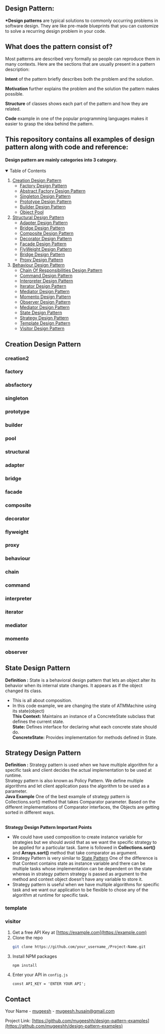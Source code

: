 <!-- PROJECT LOGO -->
<br />
<p align="left">
  <p align="left"><h2>Design Pattern:</h2>
  <p><b>*Design patterns</b> are typical solutions to commonly occurring problems in software design. They are like pre-made blueprints that you can customize to solve a recurring design problem in your code.  </p>
 <h2>What does the pattern consist of?</h2>
   <p>Most patterns are described very formally so people can reproduce them in many contexts. Here are the sections that are usually present in a pattern description:</p>
<p><b>Intent</b> of the pattern briefly describes both the problem and the solution.</p>
<p><b>Motivation</b> further explains the problem and the solution the pattern makes possible.</p>
<p><b>Structure</b> of classes shows each part of the pattern and how they are related.</p>
<p><b>Code</b> example in one of the popular programming languages makes it easier to grasp the idea behind the pattern.</p>

  <h2>This repository contains all examples of design pattern along with code and reference:</h2>
  <h4>Design pattern are mainly categories  into 3 category.</h4>
</p>
 
<!-- TABLE OF CONTENTS -->
<details open="open">
  <summary>Table of Contents</summary>
  <ol>
    <li>
    <a href="#creation-design-pattern">Creation Design Pattern</a>
      <ul>
        <li><a href="#factory">Factory Design Pattern</a></li>
        <li><a href="#absfactory">Abstract Factory Design Pattern</a></li>
        <li><a href="#singleton">Singleton Design Pattern</a></li>
        <li><a href="#prototype">Prototype Design Pattern</a></li>
        <li><a href="#builder">Builder Design Pattern</a></li>
        <li><a href="#pool">Object Pool</a></li>
      </ul>
    </li>
    <li>
      <a href="#structural">Structural Design Pattern</a>
      <ul>
        <li><a href="#adapter">Adapter Design Pattern</a></li>
        <li><a href="#bridge">Bridge Design Pattern</a></li>
        <li><a href="#decorator">Composite Design Pattern</a></li>
        <li><a href="#bridge">Decorator Design Pattern</a></li>
        <li><a href="#facade">Facade Design Pattern</a></li>
        <li><a href="#flyweight">FlyWeight Design Pattern</a></li>
        <li><a href="#bridge">Bridge Design Pattern</a></li>
        <li><a href="#proxy">Proxy Design Pattern</a></li>
      </ul>
    </li>
   <li>
      <a href="#behaviour">Behaviour  Design Pattern</a>
      <ul>
        <li><a href="#chain">Chain Of Responsibilities Design Pattern</a></li>
        <li><a href="#command">Command Design Pattern</a></li>
        <li><a href="#interpreter">Interpreter Design Pattern</a></li>
        <li><a href="#iterator">Iterator Design Pattern</a></li>
        <li><a href="#mediator">Mediator Design Pattern</a></li>
        <li><a href="#momento">Momento Design Pattern</a></li>
        <li><a href="#observer">Observer Design Pattern</a></li>
        <li><a href="#mediator">Mediator Design Pattern</a></li>
        <li><a href="#state-design-pattern">State Design Pattern</a>
        <li><a href="#strategy-design-pattern">Strategy Design Pattern</a></li>
        <li><a href="#template">Template Design Pattern</a></li>
        <li><a href="#visitor">Visitor Design Pattern</a></li>
      </ul>
    </li>
  </ol>
</details>
 
## Creation Design Pattern

### creation2

### factory

### absfactory


### singleton

### prototype

### builder

### pool


### structural


### adapter


### bridge
### facade
### composite

### decorator

### flyweight
### proxy


### behaviour

### chain

### command

### interpreter


### iterator

### mediator

### momento


### observer

## State Design Pattern
**Definition :** State is a behavioral design pattern that lets an object alter its behavior when its internal state changes. It appears as if the object changed its class.
  * This is all about composition.
  * In this code example, we are changing the state of ATMMachine using its state(object)<br/>
**This Context:** Maintains an instance of a ConcreteState subclass that defines the current state.<br/>
**State:** Defines interface for declaring what each concrete state should do.<br/>
**ConcreteState:** Provides implementation for methods defined in State.<br/>


## Strategy Design Pattern
**Definition :** Strategy pattern is used when we have multiple algorithm for a specific task and client decides the actual implementation to be used at runtime.</br>Strategy pattern is also known as Policy Pattern. We define multiple algorithms and let client application pass the algorithm to be used as a parameter.<br>
**Java Example** One of the best example of strategy pattern is Collections.sort() method that takes Comparator parameter. Based on the different implementations of Comparator interfaces, the Objects are getting sorted in different ways.<br><br>

**Strategy Design Pattern Important Points** 
- We could have used composition to create instance variable for strategies but we should avoid that as we want the specific strategy to be applied for a particular task. Same is followed in **Collections.sort()** and **Arrays.sort()** method that take comparator as argument.<br>
- Strategy Pattern is very similar to <a href="#state-design-pattern">State Pattern</a> One of the difference is that Context contains state as instance variable and there can be multiple tasks whose implementation can be dependent on the state whereas in strategy pattern strategy is passed as argument to the method and context object doesn’t have any variable to store it.<br>
- Strategy pattern is useful when we have multiple algorithms for specific task and we want our application to be flexible to chose any of the algorithm at runtime for specific task.<br>




### template

### visitor

1. Get a free API Key at [https://example.com](https://example.com)
2. Clone the repo
   ```sh
   git clone https://github.com/your_username_/Project-Name.git
   ```
3. Install NPM packages
   ```sh
   npm install
   ```
4. Enter your API in `config.js`
   ```JS
   const API_KEY = 'ENTER YOUR API';
   ```


<!-- CONTACT -->
## Contact

Your Name - [mugeesh](https://hk.linkedin.com/in/mugeesh) - mugeesh.husain@gmail.com

Project Link: [https://github.com/mugeeshh/design-pattern-examples](https://github.com/mugeeshh/design-pattern-examples)

